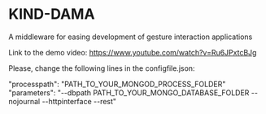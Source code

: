 # KIND-DAMA
A middleware for easing development of gesture interaction applications

Link to the demo video: https://www.youtube.com/watch?v=Ru6JPxtcBJg

Please, change the following lines in the configfile.json:

"processpath": "PATH_TO_YOUR_MONGOD_PROCESS_FOLDER"
"parameters": "--dbpath PATH_TO_YOUR_MONGO_DATABASE_FOLDER --nojournal --httpinterface --rest"
